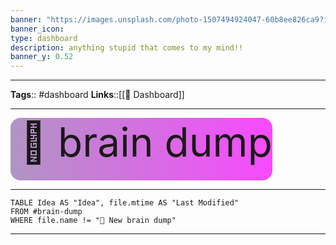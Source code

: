 ```yaml
---
banner: "https://images.unsplash.com/photo-1507494924047-60b8ee826ca9?ixlib=rb-1.2.1&ixid=MnwxMjA3fDB8MHxwaG90by1wYWdlfHx8fGVufDB8fHx8&auto=format&fit=crop&w=1073&q=80"
banner_icon: 
type: dashboard
description: anything stupid that comes to my mind!!
banner_y: 0.52
---
```


---
**Tags**:: #dashboard
**Links**::[[📰 Dashboard]]

---

<div
  style="
    width: 80%;
    height: 100px;
    font-size: 64px;
    background: rgb(26,0,36);  
background: linear-gradient(90deg, rgba(26,0,36,0.3267682072829131) 0%, rgba(74,9,121,0.427608543417367) 0%, rgba(246,0,255,0.7105217086834734) 100%);
    padding-left: 16px;
    border-radius: 16px;
  "
>
  🧠 brain dump
</div>

---

```dataview
TABLE Idea AS "Idea", file.mtime AS "Last Modified"
FROM #brain-dump
WHERE file.name != "🧠 New brain dump"
```

---
